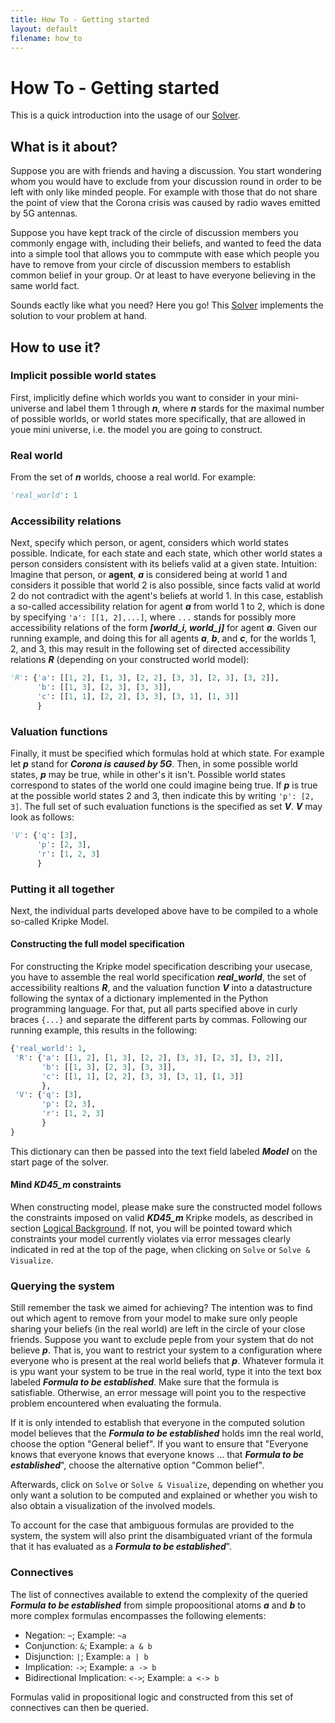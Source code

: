 ```yaml
---
title: How To - Getting started
layout: default
filename: how_to
--- 
```

# How To - Getting started

This is a quick introduction into the usage of our [Solver](https://bick95.pythonanywhere.com/). 

## What is it about? 

Suppose you are with friends and having a discussion. You start wondering whom you would have to exclude from your discussion round in order to be left with only like minded people. For example with those that do not share the point of view that the Corona crisis was caused by radio waves emitted by 5G antennas. 

Suppose you have kept track of the circle of discussion members you commonly engage with, including their beliefs, and wanted to feed the data into a simple tool that allows you to commpute with ease which people you have to remove from your circle of discussion members to establish common belief in your group. Or at least to have everyone believing in the same world fact. 

Sounds eactly like what you need? Here you go! This [Solver](https://bick95.pythonanywhere.com/) implements the solution to vour problem at hand. 

## How to use it?

### Implicit possible world states

First, implicitly define which worlds you want to consider in your mini-universe and label them 1 through **_n_**, where **_n_** stards for the maximal number of possible worlds, or world states more specifically, that are allowed in youe mini universe, i.e. the model you are going to construct. 

### Real world

From the set of **_n_** worlds, choose a real world. For example:

```python
'real_world': 1
```

### Accessibility relations

Next, specify which person, or agent, considers which world states possible. Indicate, for each state and each state, which other world states a person considers consistent with its beliefs valid at a given state. 
Intuition: Imagine that person, or **agent**, **_a_** is considered being at world 1 and considers it possible that world 2 is also possible, since facts valid at world 2 do not contradict with the agent's beliefs at world 1. 
In this case, establish a so-called accessibility relation for agent **_a_** from world 1 to 2, which is done by specifying `'a': [[1, 2],...]`, where `...` stands for possibly more accessibility relations of the form **_[world_i, world_j]_** for agent **_a_**. Given our running example, and doing this for all agents **_a_**, **_b_**, and **_c_**, for the worlds 1, 2, and 3, this may result in the following set of directed accessibility relations **_R_** (depending on your constructed world model):

```python
'R': {'a': [[1, 2], [1, 3], [2, 2], [3, 3], [2, 3], [3, 2]], 
      'b': [[1, 3], [2, 3], [3, 3]], 
      'c': [[1, 1], [2, 2], [3, 3], [3, 1], [1, 3]]
      }
```

### Valuation functions

Finally, it must be specified which formulas hold at which state. For example let **_p_** stand for **_Corona is caused by 5G_**. Then, in some possible world states, **_p_** may be true, while in other's it isn't. Possible world states correspond to states of the world one could imagine being true. If **_p_** is true at the possible world states 2 and 3, then indicate this by writing `'p': [2, 3]`. The full set of such evaluation functions is the specified as set **_V_**. **_V_** may look as follows:

```python
'V': {'q': [3], 
      'p': [2, 3], 
      'r': [1, 2, 3]
      }
```

### Putting it all together

Next, the individual parts developed above have to be compiled to a whole so-called Kripke Model. 

#### Constructing the full model specification

For constructing the Kripke model specification describing your usecase, you have to assemble the real world specification **_real_world_**, the set of accessibility realtions **_R_**, and the valuation function **_V_** into a datastructure following the syntax of a dictionary implemented in the Python programming language. For that, put all parts specified above in curly braces `{...}` and separate the different parts by commas. Following our running example, this results in the following:

```python
{'real_world': 1, 
 'R': {'a': [[1, 2], [1, 3], [2, 2], [3, 3], [2, 3], [3, 2]], 
       'b': [[1, 3], [2, 3], [3, 3]], 
       'c': [[1, 1], [2, 2], [3, 3], [3, 1], [1, 3]]
       }, 
 'V': {'q': [3], 
       'p': [2, 3], 
       'r': [1, 2, 3]
       }
}
```

This dictionary can then be passed into the text field labeled **_Model_** on the start page of the solver. 

#### Mind **_KD45_m_** constraints

When constructing model, please make sure the constructed model follows the constraints imposed on valid **_KD45_m_** Kripke models, as described in section [Logical Background](https://bick95.github.io/beliefmaker/logical_background). If not, you will be pointed toward which constraints your model currently violates via error messages clearly indicated in red at the top of the page, when clicking on `Solve` or `Solve & Visualize`. 

### Querying the system

Still remember the task we aimed for achieving? The intention was to find out which agent to remove from your model to make sure only people sharing your beliefs (in the real world) are left in the circle of your close friends. Suppose you want to exclude peple from your system that do not believe **_p_**. That is, you want to restrict your system to a configuration where everyone who is present at the real world beliefs that **_p_**. 
Whatever formula it is ypu want your system to be true in the real world, type it into the text box labeled **_Formula to be established_**. Make sure that the formula is satisfiable. Otherwise, an error message will point you to the respective problem encountered when evaluating the formula. 

If it is only intended to establish that everyone in the computed solution model believes that the **_Formula to be established_** holds imn the real world, choose the option "General belief". If you want to ensure that "Everyone knows that everyone knows that everyone knows ... that **_Formula to be established_**", choose the alternative option "Common belief". 

Afterwards, click on `Solve` or `Solve & Visualize`, depending on whether you only want a solution to be computed and explained or whether you wish to also obtain a visualization of the involved models. 

To account for the case that ambiguous formulas are provided to the system, the system will also print the disambiguated vriant of the formula that it has evaluated as a **_Formula to be established_**". 

### Connectives

The list of connectives available to extend the complexity of the queried **_Formula to be established_** from simple propoositional atoms **_a_** and **_b_** to more complex formulas encompasses the following elements: 

* Negation: `~`; Example: `~a`
* Conjunction: `&`; Example: `a & b`
* Disjunction:  `|`; Example: `a | b` 
* Implication: `->`; Example: `a -> b`
* Bidirectional Implication: `<->`; Example: `a <-> b`

Formulas valid in propositional logic and constructed from this set of connectives can then be queried. 
